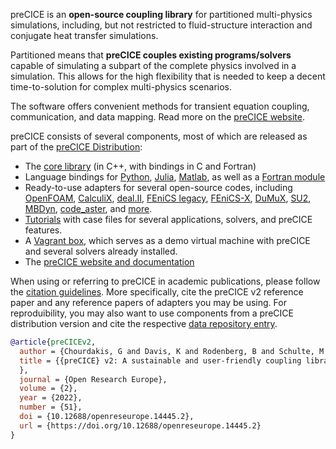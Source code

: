 preCICE is an **open-source coupling library** for partitioned multi-physics simulations, including, but not restricted to fluid-structure interaction and conjugate heat transfer simulations.

Partitioned means that **preCICE couples existing programs/solvers** capable of simulating a subpart of the complete physics involved in a simulation. This allows for the high flexibility that is needed to keep a decent time-to-solution for complex multi-physics scenarios.

The software offers convenient methods for transient equation coupling, communication, and data mapping. Read more on the [preCICE website](https://precice.org/).

preCICE consists of several components, most of which are released as part of the [preCICE Distribution](https://precice.org/installation-distribution.html):
- The [core library](https://github.com/precice/precice) (in C++, with bindings in C and Fortran)
- Language bindings for [Python](https://github.com/precice/python-bindings), [Julia](https://github.com/precice/PreCICE.jl), [Matlab](https://github.com/precice/matlab-bindings), as well as a [Fortran module](https://github.com/precice/fortran-module)
- Ready-to-use adapters for several open-source codes, including [OpenFOAM](https://github.com/precice/openfoam-adapter), [CalculiX](https://github.com/precice/calculix-adapter), [deal.II](https://github.com/precice/dealii-adapter), [FEniCS legacy](https://github.com/precice/fenics-adapter), [FEniCS-X](), [DuMuX](https://github.com/precice/dumux-adapter), [SU2](https://github.com/precice/su2-adapter), [MBDyn](https://github.com/precice/mbdyn-adapter), [code_aster](https://github.com/precice/code_aster-adapter), and [more](https://precice.org/adapters-overview.html).
- [Tutorials](https://github.com/precice/tutorials) with case files for several applications, solvers, and preCICE features.
- A [Vagrant box](https://github.com/precice/vm), which serves as a demo virtual machine with preCICE and several solvers already installed.
- The [preCICE website and documentation](https://github.com/precice/precice.github.io)

When using or referring to preCICE in academic publications, please follow the [citation guidelines](https://precice.org/fundamentals-literature-guide.html). More specifically, cite the preCICE v2 reference paper and any reference papers of adapters you may be using. For reproduibility, you may also want to use components from a preCICE distribution version and cite the respective [data repository entry](https://darus.uni-stuttgart.de/dataverse/ipvs_us3).

```bibtex
@article{preCICEv2,
  author = {Chourdakis, G and Davis, K and Rodenberg, B and Schulte, M and Simonis, F and Uekermann, B and Abrams, G and Bungartz, HJ and Cheung Yau, L and Desai, I and Eder, K and Hertrich, R and Lindner, F and Rusch, A and Sashko, D and Schneider, D and Totounferoush, A and Volland, D and Vollmer, P and Koseomur, OZ},
  title = {{preCICE} v2: A sustainable and user-friendly coupling library [version 2; peer review: 2 approved]
  },
  journal = {Open Research Europe},
  volume = {2},
  year = {2022},
  number = {51},
  doi = {10.12688/openreseurope.14445.2},
  url = {https://doi.org/10.12688/openreseurope.14445.2}
}
```
